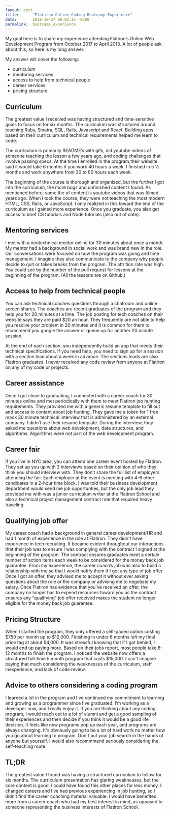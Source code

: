 ```yaml
---
layout: post
title:      "Flatiron Online Coding Bootcamp Experience"
date:       2018-10-27 00:02:15 -0500
permalink:  bootcamp_experience
---
```


My goal here is to share my experience attending Flatiron’s Online Web Development Program from October 2017 to April 2018. A lot of people ask about this, so here is my long answer. 

My answer will cover the following:

* curriculum
* mentoring services
* access to help from technical people
* career services
* pricing structure

## Curriculum
The greatest value I received was having structured and time-sensitive goals to focus on for six months. The curriculum was structured around teaching Ruby, Sinatra, SQL, Rails, Javascript and React. Building apps based on their curriculum and technical requirements helped me learn to code.

The curriculum is primarily README’s with gifs, old youtube videos of someone teaching the lesson a few years ago, and coding challenges that involve passing specs. At the time I enrolled in the program,their website said it would take 6 months if you work 40 hours a week. I finished in 5 ½ months and work anywhere from 30 to 60 hours each week.

The beginning of the course is thorough and organized, but the further I got into the curriculum, the more bugs and unfinished content I found. As mentioned before, some the of content is youtube videos that was filmed years ago. When I took the course, they were not teaching the most modern HTML, CSS, Rails, or JavaScript. I only realized in this toward the end of the curriculum as I gained more experience. Once you graduate, you also get access to brief CS tutorials and Node tutorials (also out of date). 

## Mentoring services
I met with a nontechnical mentor online for 30 minutes about once a month. My mentor had a background in social work and was brand new in the role. Our conversations were focused on how the program was going and time management. I imagine they also communicate to the company why people decide to quit or takes breaks from the program. The attrition rate was high. You could see by the number of the pull request for lessons at the beginning of the program. (All the lessons are on Github.) 

## Access to help from technical people
You can ask technical coaches questions through a chatroom and online screen shares. The coaches are recent graduates of the program and they help you for 20 minutes at a time. The job posting for tech coaches on their website says they are paid $20 an hour. They frequently are not able to help you resolve your problem in 20 minutes and it is common for them to  recommend you google the answer or queue up for another 20 minute session.

At the end of each section, you independently build an app that meets their technical specifications. If you need help, you need to sign up for a session with a section lead about a week in advance. The sections leads are also Flatiron graduates. I never received any code review from anyone at Flatiron on any of my code or projects.

## Career assistance
Once I got close to graduating, I connected with a career coach for 30 minutes online and met periodically with them to meet Flatiron job hunting requirements. They provided me with a generic resume template to fill out and access to content about job hunting. They gave me a token for 1 free mock 30 minute technical interview that is administered by an external company. I didn’t use their resume template. During the interview, they asked me questions about web development, data structures, and algorithms. Algorithms were not part of the web development program.

## Career fair
If you live in NYC area, you can attend one career event hosted by Flatiron. They set up you up with 3 interviews based on their opinion of who they think you should interview with. They don’t share the full list of employers attending the fair. Each employer at the event is meeting with 4-6 other candidates in a 2-hour time block. I was told their business development department would send me job opportunties, but the only job lead they provided me with was a junior curriculum writer at the Flatiron School and also a technical project management contract role that required heavy traveling.

## Qualifying job offer
My career coach had a background in general career development/HR and had 1 month of experience in the role at Flatiron. They didn't have experience in tech recruiting. It became evident throughout our interactions that their job was to ensure I was complying with the contract I signed at the beginning of the program. The contract ensures graduates meet a certain number of action items each week to be considered for the money back job guarantee. From my experience, the career coach’s job was also to build a relationship with me so that I would notify them if I got any type of job offer. Once I got an offer, they advised me to accept it without ever asking questions about the role or the company or advising me to negotiate my salary. Once Flatiron has evidence that you’ve received an offer, the company no longer has to expend resources toward you as the contract ensures any "qualifying" job offer received makes the student no longer eligible for the money back job guarantee.

## Pricing Structure
When I started the program, they only offered a self-paced option costing $750 per month up to $12,000. Finishing in under 6 months left my final price tag at about $4,000. It was stressful knowing that if I got behind, I would end up paying more. Based on their jobs report, most people take 8-12 months to finish the program. I noticed the website now offers a structured full-time 5 month program that costs $15,000. I can't imagine paying that much considering the weaknesses of the curriculum, staff inexperience, and lack of code review.

## Advice to others considering a coding program
I learned a lot in the program and I've continued my commitment to learning and growing as a programmer since I've graduated. I’m working as a developer now, and I really enjoy it. If you are thinking about any coding program, I would reach out to a lot of alumni and get a good sampling of their experiences and then decide if you think it would be a good life decision. It feels like new programs pop up each year, and programs are always changing. It's obviously going to be a lot of hard work no matter how you go about learning to program. Don't put your job search in the hands of anyone but yourself. I would also recommmend seriously considering the self-teaching route.

## TL;DR
The greatest value I found was having a structured curriculum to follow for six months. The curriculum presentation has glaring weaknesses, but the core content is good. I could have found this other places for less money. I changed careers and I’ve had previous experiencing in job hunting, so I didn’t find the career coaching material valuable. I would have benefited more from a career coach who had my best interest in mind, as opposed to someone representing the business interests of Flatiron School.


